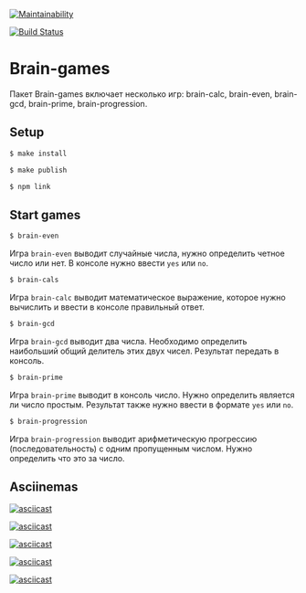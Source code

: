 [![Maintainability](https://api.codeclimate.com/v1/badges/1f4514cb67020135095c/maintainability)](https://codeclimate.com/github/webdesc/frontend-project-lvl1/maintainability)

[![Build Status](https://travis-ci.org/webdesc/frontend-project-lvl1.svg?branch=master)](https://travis-ci.org/webdesc/frontend-project-lvl1)

# Brain-games

Пакет Brain-games включает несколько игр: brain-calc, brain-even, brain-gcd, brain-prime, brain-progression.

## Setup

```sh
$ make install
```

```sh
$ make publish
```

```sh
$ npm link
```
## Start games

```sh
$ brain-even
```
Игра `brain-even` выводит случайные числа, нужно определить четное число или нет. В консоле нужно ввести `yes` или `no`.

```sh
$ brain-cals
```
Игра `brain-calc` выводит математическое выражение, которое нужно вычислить и ввести в консоле правильный ответ.

```sh
$ brain-gcd
```
Игра `brain-gcd` выводит два числа. Необходимо определить наибольший общий делитель этих двух чисел. Результат передать в консоль.

```sh
$ brain-prime
```
Игра `brain-prime` выводит в консоль число. Нужно определить является ли число простым. Результат также нужно ввести в формате `yes` или `no`.

```sh
$ brain-progression
```
Игра `brain-progression` выводит арифметическую прогрессию (последовательность) с одним пропущенным числом. Нужно определить что это за число.




## Asciinemas

[![asciicast](https://asciinema.org/a/uI84pGEP7rKTsqDFjEO8X0f7P.svg)](https://asciinema.org/a/uI84pGEP7rKTsqDFjEO8X0f7P)

[![asciicast](https://asciinema.org/a/tpfZPOq7mo822nXfnzrCgopbB.svg)](https://asciinema.org/a/tpfZPOq7mo822nXfnzrCgopbB)

[![asciicast](https://asciinema.org/a/IPdZCaOGz31CbVVGSziizhg6F.svg)](https://asciinema.org/a/IPdZCaOGz31CbVVGSziizhg6F)

[![asciicast](https://asciinema.org/a/bh6T5NWb9OVXfxNAlfZZK70jo.svg)](https://asciinema.org/a/bh6T5NWb9OVXfxNAlfZZK70jo)

[![asciicast](https://asciinema.org/a/nJ0X2B9PREueJ678EwLTRucPT.svg)](https://asciinema.org/a/nJ0X2B9PREueJ678EwLTRucPT)

